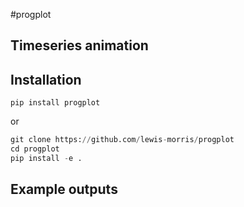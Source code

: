 #progplot

## Timeseries animation

## Installation

```
pip install progplot
```
or

```python
git clone https://github.com/lewis-morris/progplot
cd progplot
pip install -e .
```

## Example outputs

